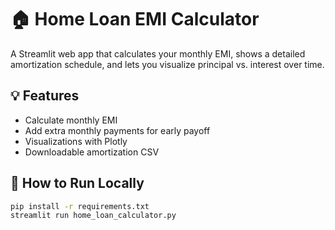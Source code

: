 # 🏠 Home Loan EMI Calculator

A Streamlit web app that calculates your monthly EMI, shows a detailed amortization schedule, and lets you visualize principal vs. interest over time.

## 💡 Features
- Calculate monthly EMI
- Add extra monthly payments for early payoff
- Visualizations with Plotly
- Downloadable amortization CSV

## 🚀 How to Run Locally
```bash
pip install -r requirements.txt
streamlit run home_loan_calculator.py
